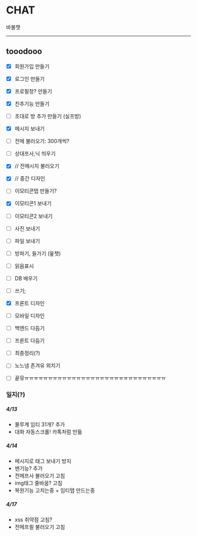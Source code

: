 # CHAT

바불챗

---

## tooodooo

* [x] 회원가입 만들기
* [x] 로그인 만들기
* [x] 프로필창? 만들기
* [x] 친추기능 만들기
* [ ] 초대로 방 추가 만들기 (실프방)
* [x] 메시지 보내기
* [ ] 전메 불러오기: 300개씩?
* [ ] 상대프사,닉 띄우기
* [x] // 전메시지 불러오기
* [x] // 중간 디자인
* [ ] 이모티콘탭 만들기?
* [x] 이모티콘1 보내기
* [ ] 이모티콘2 보내기
* [ ] 사진 보내기
* [ ] 파일 보내기
* [ ] 방파기, 들가기 (옾챗)
* [ ] 읽음표시
* [ ] DB 배우기
* [ ] 쓰기;
* [x] 프론트 디자인
* [ ] 모바일 디자인
* [ ] 백엔드 다듬기
* [ ] 프론트 다듬기
* [ ] 최종정리(?)
* [ ] 노느냄 존겨유 외치기
* [ ] 끝뮤ㅠㅠㅠㅠㅠㅠㅠㅠㅠㅠㅠㅠㅠㅠㅠㅠㅠㅠㅠㅠㅠㅠㅠㅠㅠㅠㅠㅠㅠㅠ


### 일지(?)

##### 4/13

 - 몰루계 임티 31개? 추가
 - 대화 자동스크롤! 카톡처럼 만듦

##### 4/14

 - 메시지로 태그 보내기 방지
 - 밴기능? 추가
 - 전메프사 불러오기 고침
 - img태그 줄바꿈? 고침
 - 복원기능 고치는중 + 임티탭 만드는중

##### 4/17

 - xss 취약점 고침?
 - 전메프필 불러오기 고침
